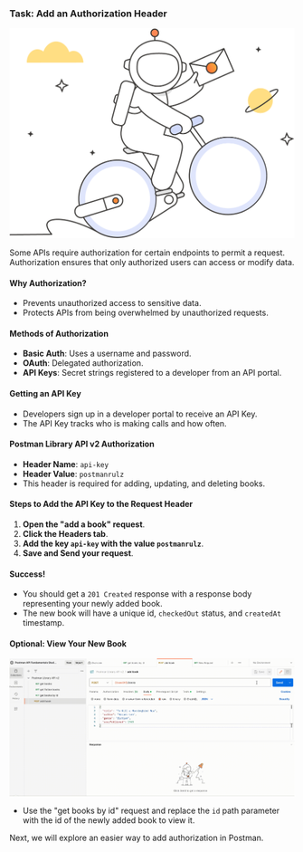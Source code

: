 ### __Task: Add an Authorization Header__

![alt text](assets/image-1.png)

Some APIs require authorization for certain endpoints to permit a request. Authorization ensures that only authorized users can access or modify data.

#### __Why Authorization?__
- Prevents unauthorized access to sensitive data.
- Protects APIs from being overwhelmed by unauthorized requests.

#### __Methods of Authorization__
- **Basic Auth**: Uses a username and password.
- **OAuth**: Delegated authorization.
- **API Keys**: Secret strings registered to a developer from an API portal.

#### __Getting an API Key__
- Developers sign up in a developer portal to receive an API Key.
- The API Key tracks who is making calls and how often.

#### __Postman Library API v2 Authorization__
- **Header Name**: `api-key`
- **Header Value**: `postmanrulz`
- This header is required for adding, updating, and deleting books.

#### __Steps to Add the API Key to the Request Header__
1. **Open the "add a book" request**.
2. **Click the Headers tab**.
3. **Add the key `api-key` with the value `postmanrulz`**.
4. **Save and Send your request**.

#### __Success!__
- You should get a `201 Created` response with a response body representing your newly added book.
- The new book will have a unique id, `checkedOut` status, and `createdAt` timestamp.

#### __Optional: View Your New Book__

![alt text](assets/image-2.gif)

- Use the "get books by id" request and replace the `id` path parameter with the id of the newly added book to view it.

Next, we will explore an easier way to add authorization in Postman.